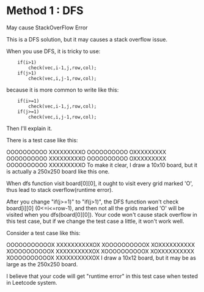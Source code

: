 # Method 1 : DFS
May cause StackOverFlow Error

This is a DFS solution, but it may causes a stack overflow issue.

When you use DFS, it is tricky to use:

        if(i>1)
            check(vec,i-1,j,row,col);
        if(j>1)
            check(vec,i,j-1,row,col);
because it is more common to write like this:

        if(i>=1)
            check(vec,i-1,j,row,col);
        if(j>=1)
            check(vec,i,j-1,row,col);
Then I'll explain it.

There is a test case like this:

OOOOOOOOOO
XXXXXXXXXO
OOOOOOOOOO
OXXXXXXXXX
OOOOOOOOOO
XXXXXXXXXO
OOOOOOOOOO
OXXXXXXXXX
OOOOOOOOOO
XXXXXXXXXO
To make it clear, I draw a 10x10 board, but it is actually a 250x250 board like this one.

When dfs function visit board[0][0], it ought to visit every grid marked 'O', thus lead to stack overflow(runtime error).

After you change "if(j>=1)" to "if(j>1)", the DFS function won't check board[i][0] (0<=i<=row-1), and then not all the grids marked 'O' will be visited when you dfs(board[0][0]).
Your code won't cause stack overflow in this test case, but if we change the test case a little, it won't work well.

Consider a test case like this:

OOOOOOOOOOOX
XXXXXXXXXXOX
XOOOOOOOOOOX
XOXXXXXXXXXX
XOOOOOOOOOOX
XXXXXXXXXXOX
XOOOOOOOOOOX
XOXXXXXXXXXX
XOOOOOOOOOOX
XXXXXXXXXXOX
I draw a 10x12 board, but it may be as large as the 250x250 board.

I believe that your code will get "runtime error" in this test case when tested in Leetcode system.
